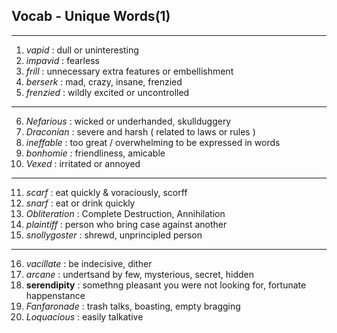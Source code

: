 ## Vocab - Unique Words(1)

---

1. *vapid*    : dull or uninteresting
2. *impavid*  : fearless 
3. *frill*    : unnecessary extra features or embellishment
4. *berserk*  : mad, crazy, insane, frenzied
5. *frenzied* : wildly excited or uncontrolled

---

6. *Nefarious* : wicked or underhanded, skullduggery
7. *Draconian* : severe and harsh ( related to laws or rules )
8. *ineffable* : too great / overwhelming to be expressed in words
9. *bonhomie*  : friendliness, amicable
10. *Vexed*    : irritated or annoyed

---

11. *scarf*        :  eat quickly & voraciously, scorff
12. *snarf*        : eat or drink quickly 
13. *Obliteration* : Complete Destruction, Annihilation
14. *plaintiff*    : person who bring case against another
15. *snollygoster* : shrewd, unprincipled person

---

16. *vacillate*     : be indecisive, dither
17. *arcane*        : undertsand by few, mysterious, secret, hidden
18. **serendipity** : somethng pleasant you were not looking for, fortunate happenstance
19. *Fanfaronade*   : trash talks, boasting, empty bragging
20. *Loquacious*    : easily talkative

